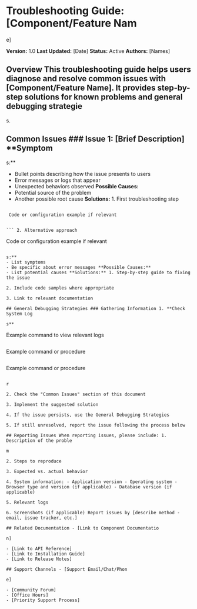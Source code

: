 # Troubleshooting Guide: [Component/Feature Nam

e]

**Version:** 1.0 **Last Updated:** [Date] **Status:** Active **Authors:** [Names]

## Overview This troubleshooting guide helps users diagnose and resolve common issues with [Component/Feature Name]. It provides step-by-step solutions for known problems and general debugging strategie

s.

## Common Issues ### Issue 1: [Brief Description] **Symptom

s:**

- Bullet points describing how the issue presents to users
- Error messages or logs that appear
- Unexpected behaviors observed **Possible Causes:**
- Potential source of the problem
- Another possible root cause **Solutions:** 1. First troubleshooting step

```

 Code or configuration example if relevant


``` 2. Alternative approach

```

 Code or configuration example if relevant


``` 3. If the above steps don't work: - Additional remediation steps - Contact information for further assistance ### Issue 2: [Brief Description] **Symptom

s:**
- List symptoms
- Be specific about error messages **Possible Causes:**
- List potential causes **Solutions:** 1. Step-by-step guide to fixing the issue

2. Include code samples where appropriate

3. Link to relevant documentation

## General Debugging Strategies ### Gathering Information 1. **Check System Log

s**

```

 Example command to view relevant logs


``` 2. **Verify Configuration**

```

 Example command or procedure


``` 3. **Test Connectivity**

```

 Example command or procedure


``` ### Basic Troubleshooting Flow 1. Identify the specific error message or unexpected behavio

r

2. Check the "Common Issues" section of this document

3. Implement the suggested solution

4. If the issue persists, use the General Debugging Strategies

5. If still unresolved, report the issue following the process below

## Reporting Issues When reporting issues, please include: 1. Description of the proble

m

2. Steps to reproduce

3. Expected vs. actual behavior

4. System information: - Application version - Operating system - Browser type and version (if applicable) - Database version (if applicable)

5. Relevant logs

6. Screenshots (if applicable) Report issues by [describe method - email, issue tracker, etc.]

## Related Documentation - [Link to Component Documentatio

n]

- [Link to API Reference]
- [Link to Installation Guide]
- [Link to Release Notes]

## Support Channels - [Support Email/Chat/Phon

e]

- [Community Forum]
- [Office Hours]
- [Priority Support Process]